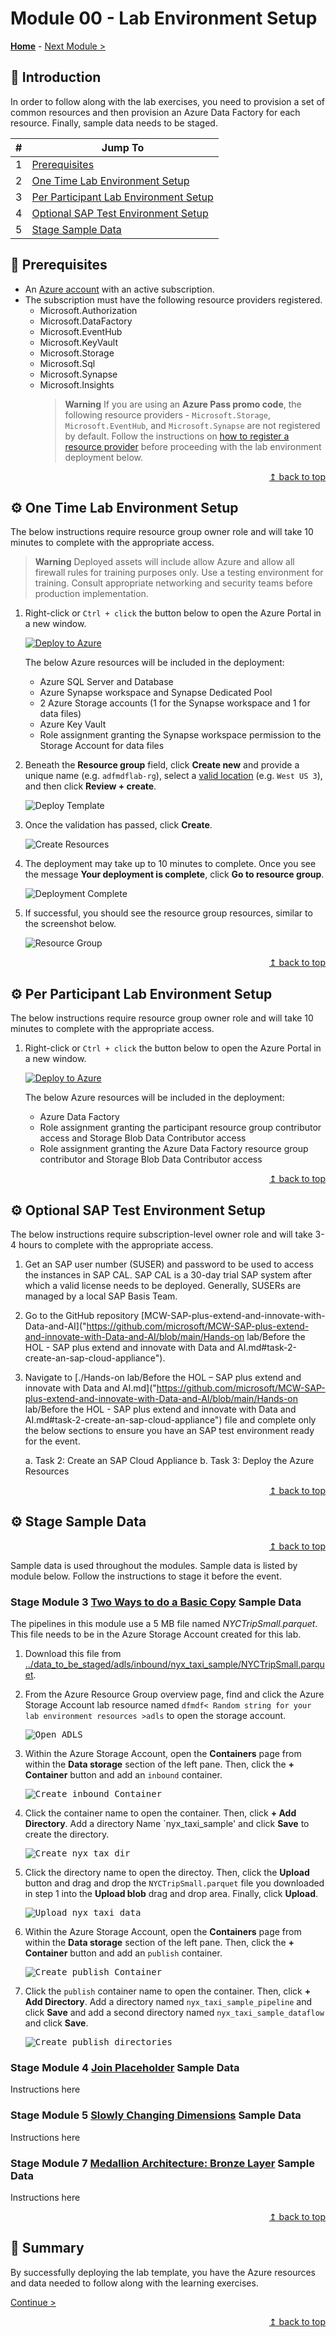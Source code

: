 # Module 00 - Lab Environment Setup

**[Home](../README.md)** - [Next Module >](../modules/module01.md)

## :loudspeaker: Introduction

In order to follow along with the lab exercises, you need to provision a set of common resources and then provision an Azure Data Factory for each resource. Finally, sample data needs to be staged. 

| #  | Jump To |
| --- | --- |
| 1 | [Prerequisites](#thinking-prerequisites) |
| 2 | [One Time Lab Environment Setup](#gear-one-time-lab-environment-setup) |
| 3 | [Per Participant Lab Environment Setup](#gear-per-participant-lab-environment-setup) |
| 4 | [Optional SAP Test Environment Setup](#gear-optional-sap-test-environment-setup) |
| 5 | [Stage Sample Data](#gear-stage-sample-data) |

## :thinking: Prerequisites

* An [Azure account](https://azure.microsoft.com/free/) with an active subscription.
* The subscription must have the following resource providers registered.
  * Microsoft.Authorization
  * Microsoft.DataFactory
  * Microsoft.EventHub
  * Microsoft.KeyVault
  * Microsoft.Storage
  * Microsoft.Sql
  * Microsoft.Synapse
  * Microsoft.Insights
    > **Warning**  If you are using an **Azure Pass promo code**, the following resource providers - `Microsoft.Storage`, `Microsoft.EventHub`, and `Microsoft.Synapse` are not registered by default. Follow the instructions on [how to register a resource provider](./providers.md) before proceeding with the lab environment deployment below.


<div align="right"><a href="#module-00---lab-environment-setup">↥ back to top</a></div>

## :gear: One Time Lab Environment Setup

The below instructions require resource group owner role and will take 10 minutes to complete with the appropriate access.

  > **Warning**  Deployed assets will include allow Azure and allow all firewall rules for training purposes only. Use a testing environment for training. Consult appropriate networking and security teams before production implementation.

1. Right-click or `Ctrl + click` the button below to open the Azure Portal in a new window.

    [![Deploy to Azure](https://aka.ms/deploytoazurebutton)](https://portal.azure.com/#create/Microsoft.Template/uri/https%3A%2F%2Fraw.githubusercontent.com%2Fadhazel%2FAzure-Data-Factory-Mapping-Data-Flow-Workshop%2Fmain%2Fenvironment%2Fazuredeploy.json)

    The below Azure resources will be included in the deployment:
    - Azure SQL Server and Database
    - Azure Synapse workspace and Synapse Dedicated Pool
    - 2 Azure Storage accounts (1 for the Synapse workspace and 1 for data files)
    - Azure Key Vault
    - Role assignment granting the Synapse workspace permission to the Storage Account for data files

2. Beneath the **Resource group** field, click **Create new** and provide a unique name (e.g. `adfmdflab-rg`), select a [valid location](https://azure.microsoft.com/global-infrastructure/services/?products=purview&regions=all) (e.g. `West US 3`), and then click **Review + create**.

    ![Deploy Template](../images/module00/create_deployment.png)

3. Once the validation has passed, click **Create**.

    ![Create Resources](../images/module00/create_deployment_create.png)

4. The deployment may take up to 10 minutes to complete. Once you see the message **Your deployment is complete**, click **Go to resource group**.

    ![Deployment Complete](../images/module00/deployment_complete.png)

5. If successful, you should see the resource group resources, similar to the screenshot below.

    ![Resource Group](../images/module00/deployed_resources.png)

<div align="right"><a href="#module-00---lab-environment-setup">↥ back to top</a></div>

## :gear: Per Participant Lab Environment Setup

The below instructions require resource group owner role and will take 10 minutes to complete with the appropriate access.

1. Right-click or `Ctrl + click` the button below to open the Azure Portal in a new window.

    [![Deploy to Azure](https://aka.ms/deploytoazurebutton)](https://portal.azure.com/#create/Microsoft.Template/uri/https%3A%2F%2Fraw.githubusercontent.com%2Fadhazel%2FAzure-Data-Factory-Mapping-Data-Flow-Workshop%2Fmain%2Fenvironment%2Fazuredeployadf.json)

    The below Azure resources will be included in the deployment:
    - Azure Data Factory
    - Role assignment granting the participant resource group contributor access and Storage Blob Data Contributor access
    - Role assignment granting the Azure Data Factory resource group contributor and Storage Blob Data Contributor access

<div align="right"><a href="#module-00---lab-environment-setup">↥ back to top</a></div>

## :gear: Optional SAP Test Environment Setup

The below instructions require subscription-level owner role and will take 3-4 hours to complete with the appropriate access.

1. Get an SAP user number (SUSER) and password to be used to access the instances in SAP CAL. SAP CAL is a 30-day trial SAP system after which a valid license needs to be deployed. Generally, SUSERs are managed by a local SAP Basis Team. 

2. Go to the GitHub repository [MCW-SAP-plus-extend-and-innovate-with-Data-and-AI]("https://github.com/microsoft/MCW-SAP-plus-extend-and-innovate-with-Data-and-AI/blob/main/Hands-on lab/Before the HOL - SAP plus extend and innovate with Data and AI.md#task-2-create-an-sap-cloud-appliance").

3. Navigate to [./Hands-on lab/Before the HOL – SAP plus extend and innovate with Data and AI.md]("https://github.com/microsoft/MCW-SAP-plus-extend-and-innovate-with-Data-and-AI/blob/main/Hands-on lab/Before the HOL - SAP plus extend and innovate with Data and AI.md#task-2-create-an-sap-cloud-appliance") file and complete only the below sections to ensure you have an SAP test environment ready for the event.

    a. Task 2: Create an SAP Cloud Appliance 
    b. Task 3: Deploy the Azure Resources


<div align="right"><a href="#module-00---lab-environment-setup">↥ back to top</a></div>

## :gear: Stage Sample Data

<div align="right"><a href="#module-00---lab-environment-setup">↥ back to top</a></div>

Sample data is used throughout the modules. Sample data is listed by module below. Follow the instructions to stage it before the event.

### Stage Module 3 [Two Ways to do a Basic Copy](./modules/module03.md) Sample Data 

The pipelines in this module use a 5 MB file named *NYCTripSmall.parquet*. This file needs to be in the Azure Storage Account created for this lab.

1. Download this file from [../data_to_be_staged/adls/inbound/nyx_taxi_sample/NYCTripSmall.parquet](../data_to_be_staged/adls/inbound/nyx_taxi_sample/NYCTripSmall.parquet).

2. From the Azure Resource Group overview page, find and click the Azure Storage Account lab resource named `dfmdf< Random string for your lab environment resources >adls` to open the storage account.

   <kbd> <img src="../images/module03/open_storage_account.png" alt="Open ADLS" /> </kbd>

3. Within the Azure Storage Account, open the **Containers** page from within the **Data storage** section of the left pane. Then, click the **+ Container** button and add an `inbound` container.

   <kbd> <img src="../images/module03/create_inbound_container.png" alt="Create inbound Container" /> </kbd>

4. Click the container name to open the container. Then, click **+ Add Directory**. Add a directory Name `nyx_taxi_sample' and click **Save** to create the directory.

   <kbd> <img src="../images/module03/create_nyx_taxi_sample_dir.png" alt="Create nyx tax dir" /> </kbd>

5. Click the directory name to open the directoy. Then, click the **Upload** button and drag and drop the `NYCTripSmall.parquet` file you downloaded in step 1 into the **Upload blob** drag and drop area. Finally, click **Upload**.

   <kbd> <img src="../images/module03/uploadNYCTripSmall.png" alt="Upload nyx taxi data" /> </kbd>

6. Within the Azure Storage Account, open the **Containers** page from within the **Data storage** section of the left pane. Then, click the **+ Container** button and add an `publish` container.

   <kbd> <img src="../images/module03/create_publish_container.png" alt="Create publish Container" /> </kbd>

7. Click the `publish` container name to open the container. Then, click **+ Add Directory**. Add a directory named `nyx_taxi_sample_pipeline` and click **Save** and add a second directory named `nyx_taxi_sample_dataflow` and click **Save**.

   <kbd> <img src="../images/module03/create_publish_directories.png" alt="Create publish directories" /> </kbd>

### Stage Module 4 [Join Placeholder](./modules/module04.md) Sample Data 

Instructions here


### Stage Module 5 [Slowly Changing Dimensions](./modules/module05.md) Sample Data 

Instructions here

### Stage Module 7 [Medallion Architecture: Bronze Layer](./modules/module07.md) Sample Data 

Instructions here

<div align="right"><a href="#module-00---lab-environment-setup">↥ back to top</a></div>

## :tada: Summary

By successfully deploying the lab template, you have the Azure resources and data needed to follow along with the learning exercises.

[Continue >](../modules/module01.md)

<div align="right"><a href="#module-00---lab-environment-setup">↥ back to top</a></div>